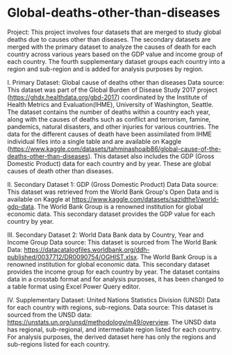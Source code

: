 # Global-deaths-other-than-diseases
Project: This project involves four datasets that are merged to study global deaths due 
to causes other than diseases. The secondary datasets are merged with the primary dataset 
to analyze the causes of death for each country across various years based on the GDP value
and income group of each country. The fourth supplementary dataset groups each country 
into a region and sub-region and is added for analysis purposes by region.

I.	Primary Dataset:  Global cause of deaths other than diseases
Data source: This dataset was part of the Global Burden of Disease Study 2017 project (https://ghdx.healthdata.org/gbd-2017) coordinated by the Institute of Health Metrics and Evaluation(IHME), University of Washington, Seattle.  The dataset contains the number of deaths within a country each year, along with the causes of deaths such as conflict and terrorism, famine, pandemics, natural disasters, and other injuries for various countries. The data for the different causes of death have been assimilated from IHME individual files into a single table and are available on Kaggle (https://www.kaggle.com/datasets/tahminashoaib86/global-cause-of-the-deaths-other-than-diseases).  This dataset also includes the GDP (Gross Domestic Product) data for each country and by year. These are global causes of death other than diseases.

II.	Secondary Dataset 1: GDP (Gross Domestic Product) Data 
Data source: This dataset was retrieved from the World Bank Group's Open Data and is available on Kaggle at https://www.kaggle.com/datasets/sazidthe1/world-gdp-data.  The World Bank Group is a renowned institution for global economic data. This secondary dataset provides the GDP value for each country by year. 

III.	Secondary Dataset 2: World Data Bank data by Country, Year and Income Group
Data source: This dataset is sourced from The World Bank Data: https://datacatalogfiles.worldbank.org/ddh-published/0037712/DR0090754/OGHIST.xlsx. The World Bank Group is a renowned institution for global economic data. This secondary dataset provides the income group for each country by year. The dataset contains data in a crosstab format and for analysis purposes, it has been changed to a table format using Excel Power Query editor.

IV.	Supplementary Dataset: United Nations Statistics Division (UNSD) Data for each country with regions, sub-regions.
Data source: This dataset is sourced from the UNSD data: https://unstats.un.org/unsd/methodology/m49/overview. 
The UNSD data has regional, sub-regional, and intermediate region listed for each country. For analysis purposes, the derived dataset here has only the regions and sub-regions listed for each country. 

